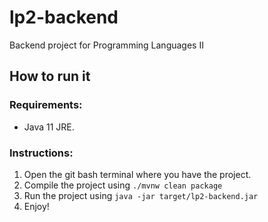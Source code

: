 # lp2-backend
Backend project for Programming Languages II

## How to run it
### Requirements:
* Java 11 JRE.

### Instructions:
1. Open the git bash terminal where you have the project.
2. Compile the project using `./mvnw clean package`
3. Run the project using `java -jar target/lp2-backend.jar`
4. Enjoy!

